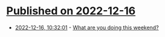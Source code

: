 # [Published on 2022-12-16](index.md)

* [2022-12-16, 10:32:01](https://lobste.rs/s/yxoovg/what_are_you_doing_this_weekend) - [What are you doing this weekend?](https://lobste.rs/s/yxoovg/what_are_you_doing_this_weekend)
